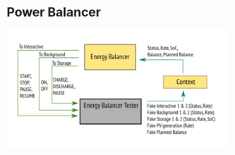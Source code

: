 # Power Balancer

![Power Balancer Scheme](https://raw.githubusercontent.com/jackybourgeois/active-home-energy/master/org.active-home.energy.balancer/docs/PowerBalancer_scheme.png)